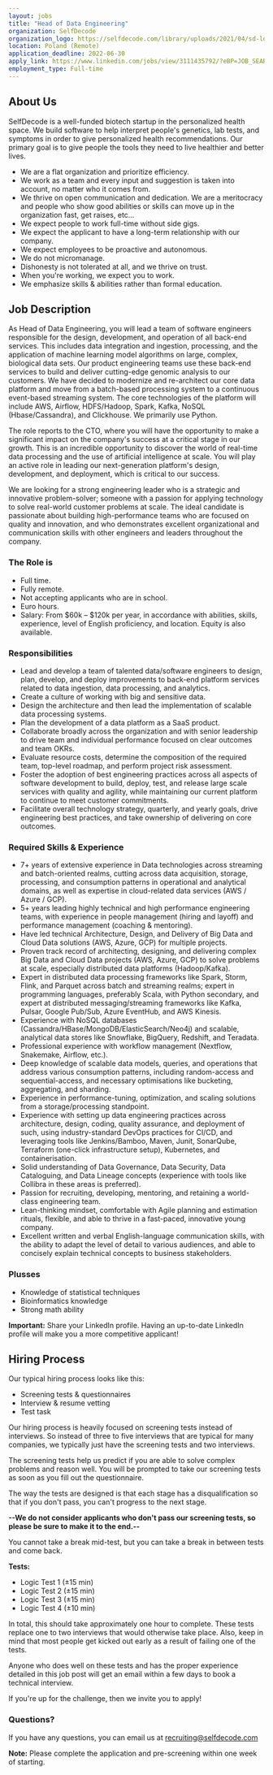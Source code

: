 ```yaml
---
layout: jobs
title: "Head of Data Engineering"
organization: SelfDecode
organization_logo: https://selfdecode.com/library/uploads/2021/04/sd-logo.svg
location: Poland (Remote)
application_deadline: 2022-06-30
apply_link: https://www.linkedin.com/jobs/view/3111435792/?eBP=JOB_SEARCH_ORGANIC&refId=wy3VLtR6OWBjW8IuU4Ckbg%3D%3D
employment_type: Full-time
---
```


## About Us

SelfDecode is a well-funded biotech startup in the personalized health space. We build software to help interpret people's genetics, lab tests, and symptoms in order to give personalized health recommendations. Our primary goal is to give people the tools they need to live healthier and better lives.

- We are a flat organization and prioritize efficiency.
- We work as a team and every input and suggestion is taken into account, no matter who it comes from.
- We thrive on open communication and dedication. We are a meritocracy and people who show good abilities or skills can move up in the organization fast, get raises, etc…
- We expect people to work full-time without side gigs.
- We expect the applicant to have a long-term relationship with our company.
- We expect employees to be proactive and autonomous.
- We do not micromanage.
- Dishonesty is not tolerated at all, and we thrive on trust.
- When you're working, we expect you to work.
- We emphasize skills & abilities rather than formal education.

## Job Description

As Head of Data Engineering, you will lead a team of software engineers responsible for the design, development, and operation of all back-end services. This includes data integration and ingestion, processing, and the application of machine learning model algorithms on large, complex, biological data sets. Our product engineering teams use these back-end services to build and deliver cutting-edge genomic analysis to our customers. We have decided to modernize and re-architect our core data platform and move from a batch-based processing system to a continuous event-based streaming system. The core technologies of the platform will include AWS, Airflow, HDFS/Hadoop, Spark, Kafka, NoSQL (Hbase/Cassandra), and Clickhouse. We primarily use Python.

The role reports to the CTO, where you will have the opportunity to make a significant impact on the company's success at a critical stage in our growth. This is an incredible opportunity to discover the world of real-time data processing and the use of artificial intelligence at scale. You will play an active role in leading our next-generation platform's design, development, and deployment, which is critical to our success.

We are looking for a strong engineering leader who is a strategic and innovative problem-solver; someone with a passion for applying technology to solve real-world customer problems at scale. The ideal candidate is passionate about building high-performance teams who are focused on quality and innovation, and who demonstrates excellent organizational and communication skills with other engineers and leaders throughout the company.


### The Role is

- Full time.
- Fully remote.
- Not accepting applicants who are in school.
- Euro hours.
- Salary: From $60k – $120k per year, in accordance with abilities, skills, experience, level of English proficiency, and location. Equity is also available.

### Responsibilities

- Lead and develop a team of talented data/software engineers to design, plan, develop, and deploy improvements to back-end platform services related to data ingestion, data processing, and analytics.
- Create a culture of working with big and sensitive data.
- Design the architecture and then lead the implementation of scalable data processing systems.
- Plan the development of a data platform as a SaaS product.
- Collaborate broadly across the organization and with senior leadership to drive team and individual performance focused on clear outcomes and team OKRs.
- Evaluate resource costs, determine the composition of the required team, top-level roadmap, and perform project risk assessment.
- Foster the adoption of best engineering practices across all aspects of software development to build, deploy, test, and release large scale services with quality and agility, while maintaining our current platform to continue to meet customer commitments.
- Facilitate overall technology strategy, quarterly, and yearly goals, drive engineering best practices, and take ownership of delivering on core outcomes.

### Required Skills & Experience

- 7+ years of extensive experience in Data technologies across streaming and batch-oriented realms, cutting across data acquisition, storage, processing, and consumption patterns in operational and analytical domains, as well as expertise in cloud-related data services (AWS / Azure / GCP).
- 5+ years leading highly technical and high performance engineering teams, with experience in people management (hiring and layoff) and performance management (coaching & mentoring).
- Have led technical Architecture, Design, and Delivery of Big Data and Cloud Data solutions (AWS, Azure, GCP) for multiple projects.
- Proven track record of architecting, designing, and delivering complex Big Data and Cloud Data projects (AWS, Azure, GCP) to solve problems at scale, especially distributed data platforms (Hadoop/Kafka).
- Expert in distributed data processing frameworks like Spark, Storm, Flink, and Parquet across batch and streaming realms; expert in programming languages, preferably Scala, with Python secondary, and expert at distributed messaging/streaming frameworks like Kafka, Pulsar, Google Pub/Sub, Azure EventHub, and AWS Kinesis.
- Experience with NoSQL databases (Cassandra/HBase/MongoDB/ElasticSearch/Neo4j) and scalable, analytical data stores like Snowflake, BigQuery, Redshift, and Teradata.
- Professional experience with workflow management (Nextflow, Snakemake, Airflow, etc.).
- Deep knowledge of scalable data models, queries, and operations that address various consumption patterns, including random-access and sequential-access, and necessary optimisations like bucketing, aggregating, and sharding.
- Experience in performance-tuning, optimization, and scaling solutions from a storage/processing standpoint.
- Experience with setting up data engineering practices across architecture, design, coding, quality assurance, and deployment of such, using industry-standard DevOps practices for CI/CD, and leveraging tools like Jenkins/Bamboo, Maven, Junit, SonarQube, Terraform (one-click infrastructure setup), Kubernetes, and containerisation.
- Solid understanding of Data Governance, Data Security, Data Cataloguing, and Data Lineage concepts (experience with tools like Collibra in these areas is preferred).
- Passion for recruiting, developing, mentoring, and retaining a world-class engineering team.
- Lean-thinking mindset, comfortable with Agile planning and estimation rituals, flexible, and able to thrive in a fast-paced, innovative young company.
- Excellent written and verbal English-language communication skills, with the ability to adapt the level of detail to various audiences, and able to concisely explain technical concepts to business stakeholders.

### Plusses

- Knowledge of statistical techniques
- Bioinformatics knowledge
- Strong math ability

**Important:** Share your LinkedIn profile. Having an up-to-date LinkedIn profile will make you a more competitive applicant!


## Hiring Process

Our typical hiring process looks like this:

- Screening tests & questionnaires
- Interview & resume vetting
- Test task

Our hiring process is heavily focused on screening tests instead of interviews. So instead of three to five interviews that are typical for many companies, we typically just have the screening tests and two interviews.

The screening tests help us predict if you are able to solve complex problems and reason well. You will be prompted to take our screening tests as soon as you fill out the questionnaire.

The way the tests are designed is that each stage has a disqualification so that if you don't pass, you can't progress to the next stage.

**--We do not consider applicants who don't pass our screening tests, so please be sure to make it to the end.--**

You cannot take a break mid-test, but you can take a break in between tests and come back.

**Tests:**
- Logic Test 1 (±15 min)
- Logic Test 2 (±15 min)
- Logic Test 3 (±15 min)
- Logic Test 4 (±10 min)

In total, this should take approximately one hour to complete. These tests replace one to two interviews that would otherwise take place. Also, keep in mind that most people get kicked out early as a result of failing one of the tests.

Anyone who does well on these tests and has the proper experience detailed in this job post will get an email within a few days to book a technical interview.

If you're up for the challenge, then we invite you to apply!

### Questions?

If you have any questions, you can email us at [recruiting@selfdecode.com](mailto:recruiting@selfdecode.com)

**Note:** Please complete the application and pre-screening within one week of starting.
